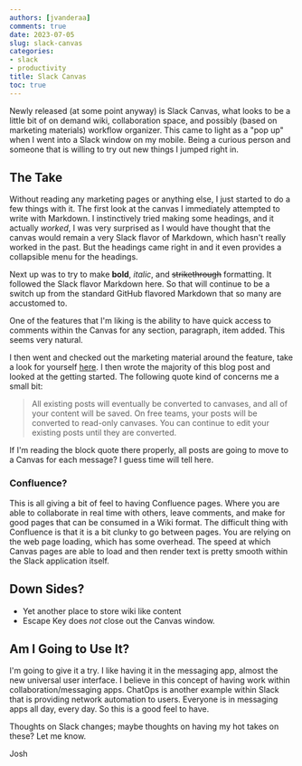 ```yaml
---
authors: [jvanderaa]
comments: true
date: 2023-07-05
slug: slack-canvas
categories:
- slack
- productivity
title: Slack Canvas
toc: true
---
```


Newly released (at some point anyway) is Slack Canvas, what looks to be a little bit of on demand wiki, collaboration space, and possibly (based on marketing materials) workflow organizer. This came to light as a "pop up" when I went into a Slack window on my mobile. Being a curious person and someone that is willing to try out new things I jumped right in.

<!-- more -->

## The Take

Without reading any marketing pages or anything else, I just started to do a few things with it. The first look at the canvas I immediately attempted to write with Markdown. I instinctively tried making some headings, and it actually _worked_, I was very surprised as I would have thought that the canvas would remain a very Slack flavor of Markdown, which hasn't really worked in the past. But the headings came right in and it even provides a collapsible menu for the headings.

Next up was to try to make **bold**, _italic_, and ~~strikethrough~~ formatting. It followed the Slack flavor Markdown here. So that will continue to be a switch up from the standard GitHub flavored Markdown that so many are accustomed to.

One of the features that I'm liking is the ability to have quick access to comments within the Canvas for any section, paragraph, item added. This seems very natural.

I then went and checked out the marketing material around the feature, take a look for yourself [here](https://slack.com/features/canvas). I then wrote the majority of this blog post and looked at the getting started. The following quote kind of concerns me a small bit:

> All existing posts will eventually be converted to canvases, and all of your content will be saved. On free teams, your posts will be converted to read-only canvases. You can continue to edit your existing posts until they are converted. 

If I'm reading the block quote there properly, all posts are going to move to a Canvas for each message? I guess time will tell here.

### Confluence?

This is all giving a bit of feel to having Confluence pages. Where you are able to collaborate in real time with others, leave comments, and make for good pages that can be consumed in a Wiki format. The difficult thing with Confluence is that it is a bit clunky to go between pages. You are relying on the web page loading, which has some overhead. The speed at which Canvas pages are able to load and then render text is pretty smooth within the Slack application itself.

## Down Sides?

- Yet another place to store wiki like content
- Escape Key does _not_ close out the Canvas window.

## Am I Going to Use It?

I'm going to give it a try. I like having it in the messaging app, almost the new universal user interface. I believe in this concept of having work within collaboration/messaging apps. ChatOps is another example within Slack that is providing network automation to users. Everyone is in messaging apps all day, every day. So this is a good feel to have.

Thoughts on Slack changes; maybe thoughts on having my hot takes on these? Let me know.

Josh